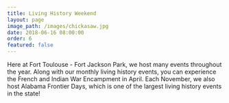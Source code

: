 ```yaml
---
title: Living History Weekend
layout: page
image_path: /images/chickasaw.jpg
date: 2018-06-16 08:00:00
order: 6
featured: false
---
```



Here at Fort Toulouse - Fort Jackson Park, we host many events throughout the year. Along with our monthly living history events, you can experience the French and Indian War Encampment in April. Each November, we also host Alabama Frontier Days, which is one of the largest living history events in the state!